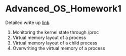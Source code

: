 # Advanced_OS_Homework1
Detailed write up [link](https://github.com/prashanth-thipparthi/Advanced_OS_Homework1/blob/master/Homework%20one.pdf "Title").
1. Monitoring the kernel state through /proc 
2. Virtual memory layout of a process  
3. Virtual memory layout of a child process  
5. Overwriting the virtual memory of a process  
